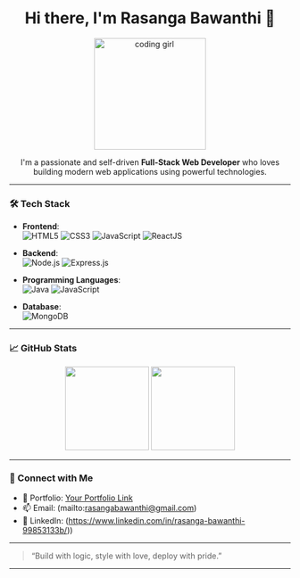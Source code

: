 <h1 align="center">Hi there, I'm Rasanga Bawanthi 👋</h1>

<p align="center">
  <img src="https://media.giphy.com/media/QssGEmpkyEOhBCb7e1/giphy.gif" width="200" alt="coding girl" />
</p>

<p align="center">
  I'm a passionate and self-driven <strong>Full-Stack Web Developer</strong> who loves building modern web applications using powerful technologies.
</p>

---

### 🛠️ Tech Stack

- **Frontend**:  
  ![HTML5](https://img.shields.io/badge/-HTML5-E34F26?style=flat-square&logo=html5&logoColor=white)
  ![CSS3](https://img.shields.io/badge/-CSS3-1572B6?style=flat-square&logo=css3)
  ![JavaScript](https://img.shields.io/badge/-JavaScript-F7DF1E?style=flat-square&logo=javascript&logoColor=black)
  ![ReactJS](https://img.shields.io/badge/-ReactJS-61DAFB?style=flat-square&logo=react)

- **Backend**:  
  ![Node.js](https://img.shields.io/badge/-Node.js-339933?style=flat-square&logo=node.js&logoColor=white)
  ![Express.js](https://img.shields.io/badge/-Express.js-000000?style=flat-square&logo=express&logoColor=white)

- **Programming Languages**:  
  ![Java](https://img.shields.io/badge/-Java-007396?style=flat-square&logo=java&logoColor=white)
  ![JavaScript](https://img.shields.io/badge/-JavaScript-F7DF1E?style=flat-square&logo=javascript&logoColor=black)

- **Database**:  
  ![MongoDB](https://img.shields.io/badge/-MongoDB-47A248?style=flat-square&logo=mongodb&logoColor=white)

---

### 📈 GitHub Stats

<p align="center">
  <img src="https://github-readme-stats.vercel.app/api?username=your-github-username&show_icons=true&theme=tokyonight" height="150" />
  <img src="https://github-readme-stats.vercel.app/api/top-langs/?username=your-github-username&layout=compact&theme=tokyonight" height="150" />
</p>

---

### 🔗 Connect with Me

- 💼 Portfolio: [Your Portfolio Link](https://yourportfolio.com)
- 📫 Email: (mailto:rasangabawanthi@gmail.com)
- 💬 LinkedIn: (https://www.linkedin.com/in/rasanga-bawanthi-99853133b/))

---

> “Build with logic, style with love, deploy with pride.”

---

